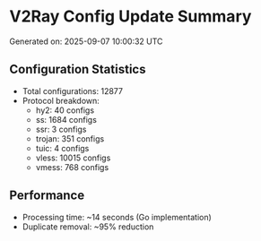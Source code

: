 # V2Ray Config Update Summary
Generated on: 2025-09-07 10:00:32 UTC

## Configuration Statistics
- Total configurations: 12877
- Protocol breakdown:
  - hy2: 40 configs
  - ss: 1684 configs
  - ssr: 3 configs
  - trojan: 351 configs
  - tuic: 4 configs
  - vless: 10015 configs
  - vmess: 768 configs

## Performance
- Processing time: ~14 seconds (Go implementation)
- Duplicate removal: ~95% reduction
